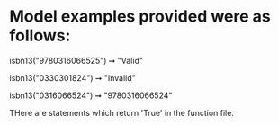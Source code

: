 # Model examples provided were as follows:

isbn13("9780316066525") ➞ "Valid"

isbn13("0330301824") ➞ "Invalid"

isbn13("0316066524") ➞ "9780316066524"

THere are statements which return 'True' in the function file.

